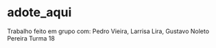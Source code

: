 # adote_aqui
Trabalho feito em grupo com: Pedro Vieira, Larrisa Lira, Gustavo Noleto Pereira
Turma 18
